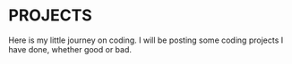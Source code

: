 # PROJECTS
Here is my little journey on coding. I will be posting some coding projects I have done, whether good or bad.
